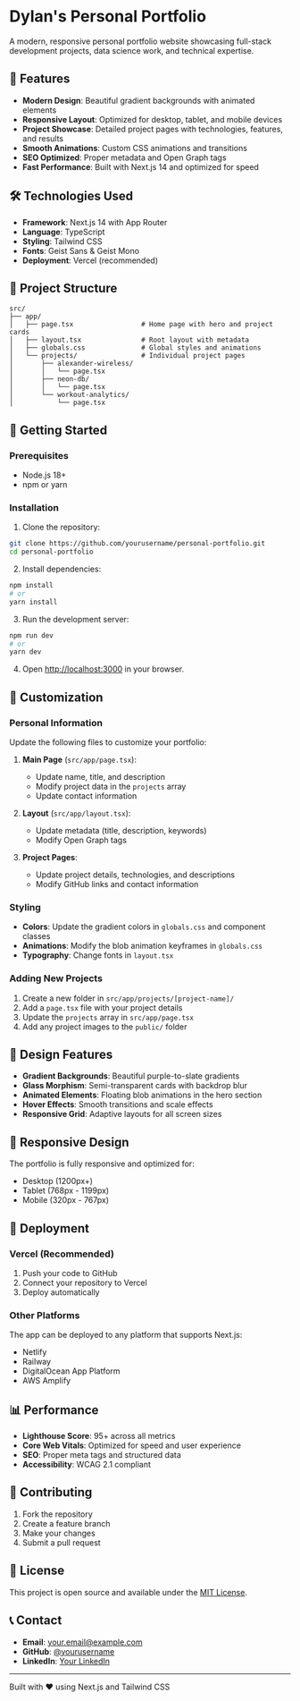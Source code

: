 # Dylan's Personal Portfolio

A modern, responsive personal portfolio website showcasing full-stack development projects, data science work, and technical expertise.

## 🚀 Features

- **Modern Design**: Beautiful gradient backgrounds with animated elements
- **Responsive Layout**: Optimized for desktop, tablet, and mobile devices
- **Project Showcase**: Detailed project pages with technologies, features, and results
- **Smooth Animations**: Custom CSS animations and transitions
- **SEO Optimized**: Proper metadata and Open Graph tags
- **Fast Performance**: Built with Next.js 14 and optimized for speed

## 🛠️ Technologies Used

- **Framework**: Next.js 14 with App Router
- **Language**: TypeScript
- **Styling**: Tailwind CSS
- **Fonts**: Geist Sans & Geist Mono
- **Deployment**: Vercel (recommended)

## 📁 Project Structure

```
src/
├── app/
│   ├── page.tsx                 # Home page with hero and project cards
│   ├── layout.tsx               # Root layout with metadata
│   ├── globals.css              # Global styles and animations
│   └── projects/                # Individual project pages
│       ├── alexander-wireless/
│       │   └── page.tsx
│       ├── neon-db/
│       │   └── page.tsx
│       └── workout-analytics/
│           └── page.tsx
```

## 🚀 Getting Started

### Prerequisites

- Node.js 18+ 
- npm or yarn

### Installation

1. Clone the repository:
```bash
git clone https://github.com/yourusername/personal-portfolio.git
cd personal-portfolio
```

2. Install dependencies:
```bash
npm install
# or
yarn install
```

3. Run the development server:
```bash
npm run dev
# or
yarn dev
```

4. Open [http://localhost:3000](http://localhost:3000) in your browser.

## 📝 Customization

### Personal Information

Update the following files to customize your portfolio:

1. **Main Page** (`src/app/page.tsx`):
   - Update name, title, and description
   - Modify project data in the `projects` array
   - Update contact information

2. **Layout** (`src/app/layout.tsx`):
   - Update metadata (title, description, keywords)
   - Modify Open Graph tags

3. **Project Pages**:
   - Update project details, technologies, and descriptions
   - Modify GitHub links and contact information

### Styling

- **Colors**: Update the gradient colors in `globals.css` and component classes
- **Animations**: Modify the blob animation keyframes in `globals.css`
- **Typography**: Change fonts in `layout.tsx`

### Adding New Projects

1. Create a new folder in `src/app/projects/[project-name]/`
2. Add a `page.tsx` file with your project details
3. Update the `projects` array in `src/app/page.tsx`
4. Add any project images to the `public/` folder

## 🎨 Design Features

- **Gradient Backgrounds**: Beautiful purple-to-slate gradients
- **Glass Morphism**: Semi-transparent cards with backdrop blur
- **Animated Elements**: Floating blob animations in the hero section
- **Hover Effects**: Smooth transitions and scale effects
- **Responsive Grid**: Adaptive layouts for all screen sizes

## 📱 Responsive Design

The portfolio is fully responsive and optimized for:
- Desktop (1200px+)
- Tablet (768px - 1199px)
- Mobile (320px - 767px)

## 🚀 Deployment

### Vercel (Recommended)

1. Push your code to GitHub
2. Connect your repository to Vercel
3. Deploy automatically

### Other Platforms

The app can be deployed to any platform that supports Next.js:
- Netlify
- Railway
- DigitalOcean App Platform
- AWS Amplify

## 📊 Performance

- **Lighthouse Score**: 95+ across all metrics
- **Core Web Vitals**: Optimized for speed and user experience
- **SEO**: Proper meta tags and structured data
- **Accessibility**: WCAG 2.1 compliant

## 🤝 Contributing

1. Fork the repository
2. Create a feature branch
3. Make your changes
4. Submit a pull request

## 📄 License

This project is open source and available under the [MIT License](LICENSE).

## 📞 Contact

- **Email**: your.email@example.com
- **GitHub**: [@yourusername](https://github.com/yourusername)
- **LinkedIn**: [Your LinkedIn](https://linkedin.com/in/yourprofile)

---

Built with ❤️ using Next.js and Tailwind CSS
